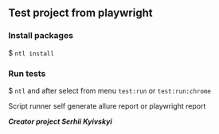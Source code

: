 ## Test project from playwright
### Install packages

$ `ntl install`

### Run tests
$ `ntl` and after select from menu `test:run` or `test:run:chrome`

Script runner self generate allure report or playwright report

***Creator project Serhii Kyivskyi*** 